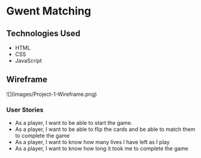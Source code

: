 <h1>Gwent Matching</h1>

<h2>Technologies Used</h2>
<ul>
<li>HTML</li>
<li>CSS</li>
<li>JavaScript</li>
</ul>



<h2>Wireframe</h2>
![](images/Project-1-Wireframe.png)

<h3>User Stories</h3>
<ul>
<li>As a player, I want to be able to start the game.</li>
<li>As a player, I want to be able to flip the cards and be able to match them to complete the game</li>
<li>As a player, I want to know how many lives I have left as I play</li>
<li>As a player, I want to know how long it took me to complete the game</li>
</ul>
